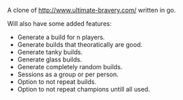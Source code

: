 A clone of http://www.ultimate-bravery.com/ written in go.

Will also have some added features:
* Generate a build for n players. 
* Generate builds that theoratically are good.
* Generate tanky builds.
* Generate glass builds.
* Generate completely random builds.
* Sessions as a group or per person. 
* Option to not repeat builds.
* Option to not repeat champions untill all used.

